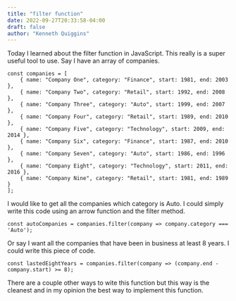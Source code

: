 ```yaml
---
title: "filter function"
date: 2022-09-27T20:33:58-04:00
draft: false
author: "Kenneth Quiggins"
---
```


Today I learned about the filter function in JavaScript. This really is a super useful tool to use. Say I have an array of companies.

```
const companies = [
    { name: "Company One", category: "Finance", start: 1981, end: 2003 },
    { name: "Company Two", category: "Retail", start: 1992, end: 2008 },
    { name: "Company Three", category: "Auto", start: 1999, end: 2007 },
    { name: "Company Four", category: "Retail", start: 1989, end: 2010 },
    { name: "Company Five", category: "Technology", start: 2009, end: 2014 },
    { name: "Company Six", category: "Finance", start: 1987, end: 2010 },
    { name: "Company Seven", category: "Auto", start: 1986, end: 1996 },
    { name: "Company Eight", category: "Technology", start: 2011, end: 2016 },
    { name: "Company Nine", category: "Retail", start: 1981, end: 1989 }
];
```
I would like to get all the companies which category is Auto. I could simply write this code using an arrow function and the filter method.

`const autoCompanies = companies.filter(company => company.category === 'Auto');`

Or say I want all the companies that have been in business at least 8 years. I could write this piece of code.

`const lastedEightYears = companies.filter(company => (company.end - company.start) >= 8);`

There are a couple other ways to wite this function but this way is the cleanest and in my opinion the best way to implement this function.

